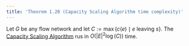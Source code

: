 ```yaml
---
title: 'Theorem 1.20 (Capacity Scaling Algorithm time complexity)'
---
```


Let $G$ be any flow network and let $C:=\max\{c(e)\mid e\text{ leaving
}s\}$. The [Capacity Scaling Algorithm][csa] rus in $O(|E|^2\log(C))$ time.

[csa]: #algorithm-design/algorithm-3-capacity-scaling-algorithm
